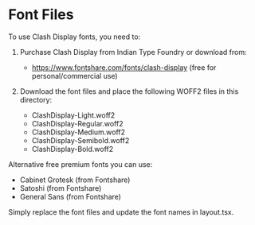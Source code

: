 # Font Files

To use Clash Display fonts, you need to:

1. Purchase Clash Display from Indian Type Foundry or download from:
   - https://www.fontshare.com/fonts/clash-display (free for personal/commercial use)

2. Download the font files and place the following WOFF2 files in this directory:
   - ClashDisplay-Light.woff2
   - ClashDisplay-Regular.woff2
   - ClashDisplay-Medium.woff2
   - ClashDisplay-Semibold.woff2
   - ClashDisplay-Bold.woff2

Alternative free premium fonts you can use:
- Cabinet Grotesk (from Fontshare)
- Satoshi (from Fontshare)
- General Sans (from Fontshare)

Simply replace the font files and update the font names in layout.tsx.
